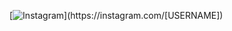 [![Instagram](https://img.shields.io/badge/-Instagram-E4405F?style=flat-square&logo=instagram&logoColor=white&labelColor=E4405F&color=E4405F&boxshadow=0px_4px_10px_rgba(228,64,95,0.3))](https://instagram.com/[USERNAME])